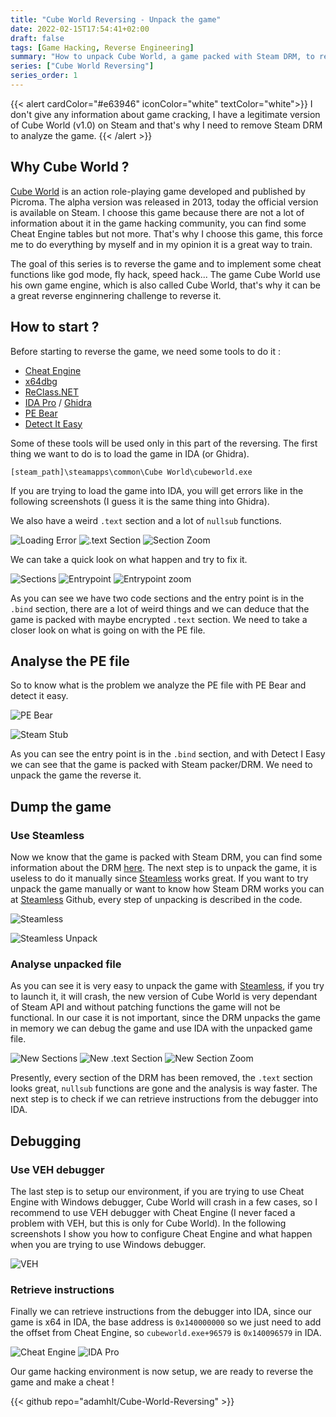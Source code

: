 ```yaml
---
title: "Cube World Reversing - Unpack the game"
date: 2022-02-15T17:54:41+02:00
draft: false
tags: [Game Hacking, Reverse Engineering]
summary: "How to unpack Cube World, a game packed with Steam DRM, to reverse it and make a cheat on it."
series: ["Cube World Reversing"]
series_order: 1
---
```


{{< alert cardColor="#e63946" iconColor="white" textColor="white">}}
I don't give any information about game cracking, I have a legitimate version of Cube World (v1.0) on Steam and that's why I need to remove Steam DRM to analyze the game.
{{< /alert >}}

## Why Cube World ?

[Cube World](https://store.steampowered.com/app/1128000/Cube_World/) is an action role-playing game developed and published by Picroma. The alpha version was released in 2013, today the official version is available on Steam. I choose this game because there are not a lot of information about it in the game hacking community, you can find some Cheat Engine tables but not more. That's why I choose this game, this force me to do everything by myself and in my opinion it is a great way to train.  

The goal of this series is to reverse the game and to implement some cheat functions like god mode, fly hack, speed hack...
The game Cube World use his own game engine, which is also called Cube World, that's why it can be a great reverse enginnering challenge to reverse it.

## How to start ?

Before starting to reverse the game, we need some tools to do it :
- [Cheat Engine](https://www.cheatengine.org)
- [x64dbg](https://x64dbg.com)
- [ReClass.NET](https://github.com/ReClassNET/ReClass.NET)
- [IDA Pro](https://hex-rays.com/ida-pro/) / [Ghidra](https://ghidra-sre.org)
- [PE Bear](https://github.com/hasherezade/pe-bear-releases)
- [Detect It Easy](https://github.com/horsicq/Detect-It-Easy)

Some of these tools will be used only in this part of the reversing.
The first thing we want to do is to load the game in IDA (or Ghidra).

```
[steam_path]\steamapps\common\Cube World\cubeworld.exe
```

If you are trying to load the game into IDA, you will get errors like in the following screenshots (I guess it is the same thing into Ghidra).

We also have a weird `.text` section and a lot of `nullsub` functions.

![Loading Error](https://user-images.githubusercontent.com/48086737/234102864-a7f784dd-46b5-4a8c-a646-d28aa2c68ecf.png)
![.text Section](https://user-images.githubusercontent.com/48086737/234102919-2e8612bd-1265-40b6-985c-0ad899b17f7f.png)
![Section Zoom](https://user-images.githubusercontent.com/48086737/234102903-1a1c7bfc-ec87-4fb4-a502-9c78dabf35c7.png)

We can take a quick look on what happen and try to fix it.

![Sections](https://user-images.githubusercontent.com/48086737/234103254-6dfc50b4-801c-4890-b2ff-0b88d622d6a0.png)
![Entrypoint](https://user-images.githubusercontent.com/48086737/234103268-b8d50091-022e-4c40-b5a7-51cb34db2e9c.png)
![Entrypoint zoom](https://user-images.githubusercontent.com/48086737/234103277-2aae231d-3409-4349-b733-c731a60784b4.png)

As you can see we have two code sections and the entry point is in the `.bind` section, there are a lot of weird things and we can deduce that the game is packed with maybe encrypted `.text` section. We need to take a closer look on what is going on with the PE file.

## Analyse the PE file

So to know what is the problem we analyze the PE file with PE Bear and detect it easy.

![PE Bear](https://user-images.githubusercontent.com/48086737/234103386-3755cb8b-0ed4-4579-9cc2-dbeb3896d1f7.png)

![Steam Stub](https://user-images.githubusercontent.com/48086737/234103414-5baef205-7c17-4e98-b0f3-8f13e9f7bc23.png)

As you can see the entry point is in the `.bind` section, and with Detect I Easy we can see that the game is packed with Steam packer/DRM.
We need to unpack the game the reverse it.

## Dump the game

### Use Steamless
Now we know that the game is packed with Steam DRM, you can find some information about the DRM [here](https://www.pcgamingwiki.com/wiki/User:Cyanic/Steam_DRM). The next step is to unpack the game, it is useless to do it manually since [Steamless](https://github.com/atom0s/Steamless) works great.
If you want to try unpack the game manually or want to know how Steam DRM works you can at [Steamless](https://github.com/atom0s/Steamless) Github, every step of unpacking is described in the code.

![Steamless](https://user-images.githubusercontent.com/48086737/234103966-91ce7628-642e-4474-ab48-a84742876b89.png)

![Steamless Unpack](https://user-images.githubusercontent.com/48086737/234103987-5abf6a54-7e42-4b00-a498-6dd528eb957a.png)

### Analyse unpacked file
As you can see it is very easy to unpack the game with [Steamless](https://github.com/atom0s/Steamless), if you try to launch it, it will crash, the new version of Cube World is very dependant of Steam API and without patching functions the game will not be functional. In our case it is not important, since the DRM unpacks the game in memory we can debug the game and use IDA with the unpacked game file.

![New Sections](https://user-images.githubusercontent.com/48086737/234104204-079f8559-aebd-4cb3-829d-52f77f7f30ee.png)
![New .text Section](https://user-images.githubusercontent.com/48086737/234104226-86df20b1-c2f9-4b22-b248-de7fbe99792e.png)
![New Section Zoom](https://user-images.githubusercontent.com/48086737/234104237-bb8c0c69-05a8-42e1-94c2-d33826debef3.png)

Presently, every section of the DRM has been removed, the `.text` section looks great, `nullsub` functions are gone and the analysis is way faster. The next step is to check if we can retrieve instructions from the debugger into IDA.

## Debugging
### Use VEH debugger
The last step is to setup our environment, if you are trying to use Cheat Engine with Windows debugger, Cube World will crash in a few cases, so I recommend to use VEH debugger with Cheat Engine (I never faced a problem with VEH, but this is only for Cube World). In the following screenshots I show you how to configure Cheat Engine and what happen when you are trying to use Windows debugger.

![VEH](https://user-images.githubusercontent.com/48086737/234104437-9a30db3d-9d66-49f9-9ab2-c8d8a8f06caf.png)

### Retrieve instructions
Finally we can retrieve instructions from the debugger into IDA, since our game is x64 in IDA, the base address is `0x140000000` so we just need to add the offset from Cheat Engine, so `cubeworld.exe+96579` is `0x140096579` in IDA.

![Cheat Engine](https://user-images.githubusercontent.com/48086737/234104626-49027dbd-1217-4dc1-9b63-76472451da0f.png)
![IDA Pro](https://user-images.githubusercontent.com/48086737/234104667-7e9ca178-3b5d-4410-85c9-a9581ace2044.png)

Our game hacking environment is now setup, we are ready to reverse the game and make a cheat !

{{< github repo="adamhlt/Cube-World-Reversing" >}}
